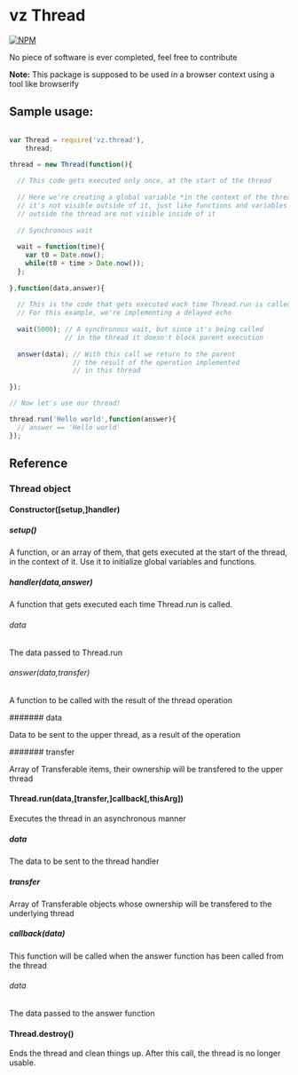 # vz Thread

[![NPM](https://nodei.co/npm/vz.thread.png?downloads=true)](https://nodei.co/npm/vz.thread/)

No piece of software is ever completed, feel free to contribute

**Note:** This package is supposed to be used in a browser context using a tool like browserify

## Sample usage:

```javascript

var Thread = require('vz.thread'),
    thread;

thread = new Thread(function(){
  
  // This code gets executed only once, at the start of the thread
  
  // Here we're creating a global variable *in the context of the thread*,
  // it's not visible outside of it, just like functions and variables of
  // outside the thread are not visible inside of it
  
  // Synchronous wait
  
  wait = function(time){
    var t0 = Date.now();
    while(t0 + time > Date.now());
  };
  
},function(data,answer){
  
  // This is the code that gets executed each time Thread.run is called
  // For this example, we're implementing a delayed echo
  
  wait(5000); // A synchronous wait, but since it's being called
              // in the thread it doesn't block parent execution
  
  answer(data); // With this call we return to the parent
                // the result of the operation implemented
                // in this thread
  
});

// Now let's use our thread!

thread.run('Hello world',function(answer){
  // answer == 'Hello world'
});

```

## Reference

### Thread object

#### Constructor([setup,]handler)

##### setup()

A function, or an array of them, that gets executed at the start of the thread, in the context of it. Use it to initialize global variables and functions.

##### handler(data,answer)

A function that gets executed each time Thread.run is called.

###### data

The data passed to Thread.run

###### answer(data,transfer)

A function to be called with the result of the thread operation

####### data

Data to be sent to the upper thread, as a result of the operation

####### transfer

Array of Transferable items, their ownership will be transfered to the upper thread

#### Thread.run(data,[transfer,]callback[,thisArg])

Executes the thread in an asynchronous manner

##### data

The data to be sent to the thread handler

##### transfer

Array of Transferable objects whose ownership will be transfered to the underlying thread

##### callback(data)

This function will be called when the answer function has been called from the thread

###### data

The data passed to the answer function

#### Thread.destroy()

Ends the thread and clean things up. After this call, the thread is no longer usable.

